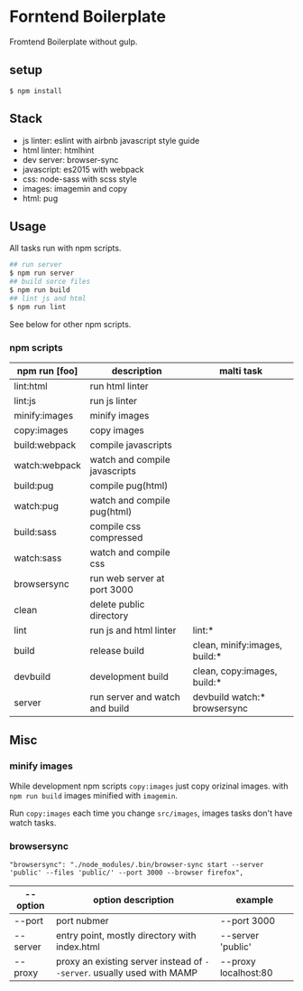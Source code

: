 # Forntend Boilerplate
Fromtend Boilerplate without gulp.

## setup

```
$ npm install
```

## Stack
* js linter: eslint with airbnb javascript style guide
* html linter: htmlhint
* dev server: browser-sync
* javascript: es2015 with webpack
* css: node-sass with scss style
* images: imagemin and copy
* html: pug

## Usage
All tasks run with npm scripts.

```bash
## run server
$ npm run server
## build sorce files
$ npm run build
## lint js and html
$ npm run lint
```

See below for other npm scripts.

### npm scripts
|npm run [foo] |description|malti task|
|-----------|------------|----------------|
|lint:html|run html linter||
|lint:js|run js linter||
|minify:images|minify images||
|copy:images|copy images||
|build:webpack|compile javascripts||
|watch:webpack|watch and compile javascripts||
|build:pug|compile pug(html)||
|watch:pug|watch and compile pug(html)||
|build:sass|compile css compressed||
|watch:sass|watch and compile css||
|browsersync|run web server at port 3000||
|clean|delete public directory||
|lint|run js and html linter|lint:*|
|build|release build|clean, minify:images, build:*|
|devbuild|development build|clean, copy:images, build:*|
|server|run server and watch and build|devbuild watch:* browsersync|

## Misc
### minify images
While development npm scripts `copy:images` just copy orizinal images. with `npm run build` images minified with `imagemin`.

Run `copy:images` each time you change `src/images`, images tasks don't have watch tasks.

### browsersync
```
"browsersync": "./node_modules/.bin/browser-sync start --server 'public' --files 'public/' --port 3000 --browser firefox",
```

|--option|option description|example|
|-----------|------------|----------------|
|--port|port nubmer|--port 3000|
|--server|entry point, mostly directory with index.html|--server 'public'|
|--proxy|proxy an existing server instead of `--server`. usually used with MAMP|--proxy localhost:80|
